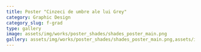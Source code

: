 ```yaml
---
title: Poster "Cinzeci de umbre ale lui Grey"
category: Graphic Design
category_slug: f-grad
type: gallery
image: assets/img/works/poster_shades/shades_poster_main.png
gallery: assets/img/works/poster_shades/shades_poster_main.png,assets/img/works/poster_shades/shades_A3.jpg
---
```

